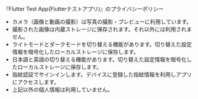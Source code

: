 『Flutter Test App(Flutterテストアプリ)』のプライバシーポリシー

* カメラ（画像と動画の撮影）は写真の撮影・プレビューに利用しています。
* 撮影された画像は内蔵ストレージに保存されます。それ以外には利用されません。
* ライトモードとダークモードを切り替える機能があります。切り替えた設定情報を暗号化したローカルストレージに保存します。
* 日本語と英語の切り替える機能があります。切り替えた設定情報を暗号化したローカルストレージに保存します。
* 指紋認証でサインインします。デバイスに登録した指紋情報を利用しアプリにアクセスします。
* 上記以外の個人情報は利用していません。

